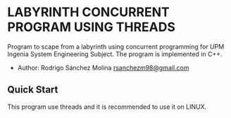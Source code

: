 # LABYRINTH CONCURRENT PROGRAM USING THREADS

Program to scape from a labyrinth using concurrent programming for UPM Ingenia System Engineering Subject. The program is implemented in C++. 

* Author: Rodrigo Sánchez Molina <rsanchezm98@gmail.com>

## Quick Start
This program use threads and it is recommended to use it on LINUX.

